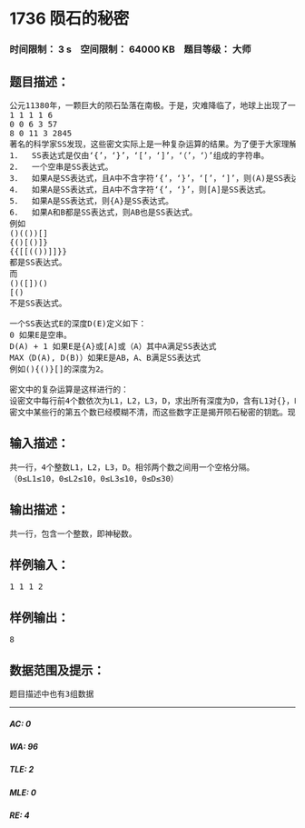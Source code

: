 # 1736 陨石的秘密   
### 时间限制： 3 s&nbsp;&nbsp;&nbsp;&nbsp;空间限制： 64000 KB&nbsp;&nbsp;&nbsp;&nbsp;题目等级： 大师  
## 题目描述：  

<pre>
公元11380年，一颗巨大的陨石坠落在南极。于是，灾难降临了，地球上出现了一系列反常的现象。当人们焦急万分的时候，一支中国科学家组成的南极考察队赶到了出事地点。经过一番侦察，科学家们发现陨石上刻有若干行密文，每一行都包含5个整数：
1 1 1 1 6
0 0 6 3 57
8 0 11 3 2845
著名的科学家SS发现，这些密文实际上是一种复杂运算的结果。为了便于大家理解这种运算，他定义了一种SS表达式：
1．  SS表达式是仅由‘{’，‘}’，‘[’，‘]’，‘（’，‘）’组成的字符串。
2．  一个空串是SS表达式。
3．  如果A是SS表达式，且A中不含字符‘{’，‘}’，‘[’，‘]’，则(A)是SS表达式。
4．  如果A是SS表达式，且A中不含字符‘{’，‘}’，则[A]是SS表达式。
5．  如果A是SS表达式，则{A}是SS表达式。
6．  如果A和B都是SS表达式，则AB也是SS表达式。
例如
()(())[]
{()[()]}
{{[[(())]]}}
都是SS表达式。
而
()([])()
[()
不是SS表达式。
 
一个SS表达式E的深度D(E)定义如下：
0 如果E是空串。
D(A) + 1 如果E是{A}或[A]或（A）其中A满足SS表达式
MAX（D(A), D(B)）如果E是AB，A、B满足SS表达式
例如(){()}[]的深度为2。
 
密文中的复杂运算是这样进行的：
设密文中每行前4个数依次为L1，L2，L3，D，求出所有深度为D，含有L1对{}，L2对[]，L3对()的SS串的个数，并用这个数对当前的年份11380求余数，这个余数就是密文中每行的第5个数，我们称之为“神秘数”。
密文中某些行的第五个数已经模糊不清，而这些数字正是揭开陨石秘密的钥匙。现在科学家们聘请你来计算这个神秘数。
</pre>
  
  
## 输入描述：  

<pre>
共一行，4个整数L1，L2，L3，D。相邻两个数之间用一个空格分隔。
（0≤L1≤10，0≤L2≤10，0≤L3≤10，0≤D≤30）
</pre>
  
  
## 输出描述：  

<pre>
共一行，包含一个整数，即神秘数。
</pre>
  
  
## 样例输入：  

<pre>
1 1 1 2
</pre>
  
  
## 样例输出：  

<pre>
8
</pre>
  
  
## 数据范围及提示：  

<pre>
题目描述中也有3组数据
</pre>
  
  
***  

##### AC: 0  
##### WA: 96  
##### TLE: 2  
##### MLE: 0  
##### RE: 4  
